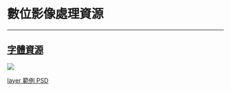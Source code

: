 # 數位影像處理資源
---
## [字體資源](font-resources.md)

<a href="https://dip.project.solmag.tw/i/newjeans.png" download="newjeans"><img src="https://dip.project.solmag.tw/i/newjeans.png"></a>


<a href="https://dip.project.solmag.tw/layer.psd" download>layer 範例 PSD</a>
